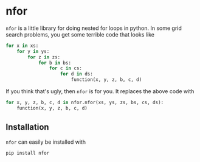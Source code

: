 # nfor

`nfor` is a little library for doing nested for loops in python.  In some
grid search problems, you get some terrible code that looks like

```python
for x in xs:
    for y in ys:
        for z in zs:
            for b in bs:
                for c in cs:
                    for d in ds:
                        function(x, y, z, b, c, d)
```

If you think that's ugly, then `nfor` is for you.  It replaces the above
code with

```python
for x, y, z, b, c, d in nfor.nfor(xs, ys, zs, bs, cs, ds):
    function(x, y, z, b, c, d)
```

## Installation

`nfor` can easily be installed with

```
pip install nfor
```